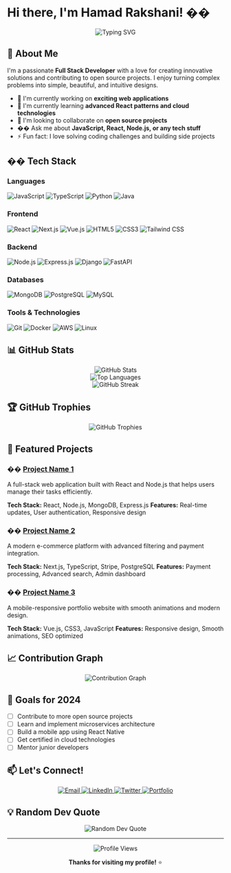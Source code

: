 # Hi there, I'm Hamad Rakshani! ��

<div align="center">
  <img src="https://readme-typing-svg.herokuapp.com?font=Fira+Code&pause=1000&color=2F81F7&center=true&vCenter=true&width=435&lines=Full+Stack+Developer;Open+Source+Enthusiast;Problem+Solver;Always+Learning" alt="Typing SVG" />
</div>

## 🚀 About Me

I'm a passionate **Full Stack Developer** with a love for creating innovative solutions and contributing to open source projects. I enjoy turning complex problems into simple, beautiful, and intuitive designs.

- 🔭 I'm currently working on **exciting web applications**
- 🌱 I'm currently learning **advanced React patterns and cloud technologies**
- 👯 I'm looking to collaborate on **open source projects**
- �� Ask me about **JavaScript, React, Node.js, or any tech stuff**
- ⚡ Fun fact: I love solving coding challenges and building side projects

## ��️ Tech Stack

### Languages
![JavaScript](https://img.shields.io/badge/JavaScript-F7DF1E?style=for-the-badge&logo=javascript&logoColor=black)
![TypeScript](https://img.shields.io/badge/TypeScript-007ACC?style=for-the-badge&logo=typescript&logoColor=white)
![Python](https://img.shields.io/badge/Python-3776AB?style=for-the-badge&logo=python&logoColor=white)
![Java](https://img.shields.io/badge/Java-ED8B00?style=for-the-badge&logo=java&logoColor=white)

### Frontend
![React](https://img.shields.io/badge/React-20232A?style=for-the-badge&logo=react&logoColor=61DAFB)
![Next.js](https://img.shields.io/badge/Next.js-000000?style=for-the-badge&logo=next.js&logoColor=white)
![Vue.js](https://img.shields.io/badge/Vue.js-35495E?style=for-the-badge&logo=vue.js&logoColor=4FC08D)
![HTML5](https://img.shields.io/badge/HTML5-E34F26?style=for-the-badge&logo=html5&logoColor=white)
![CSS3](https://img.shields.io/badge/CSS3-1572B6?style=for-the-badge&logo=css3&logoColor=white)
![Tailwind CSS](https://img.shields.io/badge/Tailwind_CSS-38B2AC?style=for-the-badge&logo=tailwind-css&logoColor=white)

### Backend
![Node.js](https://img.shields.io/badge/Node.js-43853D?style=for-the-badge&logo=node.js&logoColor=white)
![Express.js](https://img.shields.io/badge/Express.js-404D59?style=for-the-badge)
![Django](https://img.shields.io/badge/Django-092E20?style=for-the-badge&logo=django&logoColor=white)
![FastAPI](https://img.shields.io/badge/FastAPI-005571?style=for-the-badge&logo=fastapi)

### Databases
![MongoDB](https://img.shields.io/badge/MongoDB-4EA94B?style=for-the-badge&logo=mongodb&logoColor=white)
![PostgreSQL](https://img.shields.io/badge/PostgreSQL-316192?style=for-the-badge&logo=postgresql&logoColor=white)
![MySQL](https://img.shields.io/badge/MySQL-00000F?style=for-the-badge&logo=mysql&logoColor=white)

### Tools & Technologies
![Git](https://img.shields.io/badge/Git-F05032?style=for-the-badge&logo=git&logoColor=white)
![Docker](https://img.shields.io/badge/Docker-2496ED?style=for-the-badge&logo=docker&logoColor=white)
![AWS](https://img.shields.io/badge/Amazon_AWS-232F3E?style=for-the-badge&logo=amazon-aws&logoColor=white)
![Linux](https://img.shields.io/badge/Linux-FCC624?style=for-the-badge&logo=linux&logoColor=black)

## 📊 GitHub Stats

<div align="center">
  <img src="https://github-readme-stats.vercel.app/api?username=hamadrakshani&show_icons=true&theme=tokyonight&hide_border=true&count_private=true" alt="GitHub Stats" />
</div>

<div align="center">
  <img src="https://github-readme-stats.vercel.app/api/top-langs/?username=hamadrakshani&layout=compact&theme=tokyonight&hide_border=true" alt="Top Languages" />
</div>

<div align="center">
  <img src="https://github-readme-streak-stats.herokuapp.com/?user=hamadrakshani&theme=tokyonight&hide_border=true" alt="GitHub Streak" />
</div>

## 🏆 GitHub Trophies

<div align="center">
  <img src="https://github-profile-trophy.vercel.app/?username=hamadrakshani&theme=tokyonight&no-frame=true&row=1&column=7" alt="GitHub Trophies" />
</div>

## 🚀 Featured Projects

### �� [Project Name 1](https://github.com/hamadrakshani/project1)
A full-stack web application built with React and Node.js that helps users manage their tasks efficiently.

**Tech Stack:** React, Node.js, MongoDB, Express.js
**Features:** Real-time updates, User authentication, Responsive design

### �� [Project Name 2](https://github.com/hamadrakshani/project2)
A modern e-commerce platform with advanced filtering and payment integration.

**Tech Stack:** Next.js, TypeScript, Stripe, PostgreSQL
**Features:** Payment processing, Advanced search, Admin dashboard

### �� [Project Name 3](https://github.com/hamadrakshani/project3)
A mobile-responsive portfolio website with smooth animations and modern design.

**Tech Stack:** Vue.js, CSS3, JavaScript
**Features:** Responsive design, Smooth animations, SEO optimized

## 📈 Contribution Graph

<div align="center">
  <img src="https://github-readme-activity-graph.vercel.app/graph?username=hamadrakshani&theme=tokyonight&hide_border=true" alt="Contribution Graph" />
</div>

## 🎯 Goals for 2024

- [ ] Contribute to more open source projects
- [ ] Learn and implement microservices architecture
- [ ] Build a mobile app using React Native
- [ ] Get certified in cloud technologies
- [ ] Mentor junior developers

## 📫 Let's Connect!

<div align="center">
  <a href="mailto:your.email@example.com">
    <img src="https://img.shields.io/badge/Email-D14836?style=for-the-badge&logo=gmail&logoColor=white" alt="Email" />
  </a>
  <a href="https://linkedin.com/in/hamadrakshani">
    <img src="https://img.shields.io/badge/LinkedIn-0077B5?style=for-the-badge&logo=linkedin&logoColor=white" alt="LinkedIn" />
  </a>
  <a href="https://twitter.com/hamadrakshani">
    <img src="https://img.shields.io/badge/Twitter-1DA1F2?style=for-the-badge&logo=twitter&logoColor=white" alt="Twitter" />
  </a>
  <a href="https://hamadrakshani.dev">
    <img src="https://img.shields.io/badge/Portfolio-FF5722?style=for-the-badge&logo=google-chrome&logoColor=white" alt="Portfolio" />
  </a>
</div>

## 💡 Random Dev Quote

<div align="center">
  <img src="https://quotes-github-readme.vercel.app/api?type=horizontal&theme=tokyonight" alt="Random Dev Quote" />
</div>

---

<div align="center">
  <img src="https://komarev.com/ghpvc/?username=hamadrakshani&label=Profile%20views&color=0e75b6&style=flat" alt="Profile Views" />
  
  **Thanks for visiting my profile!** ⭐
</div>
